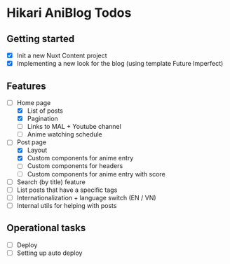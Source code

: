 # Hikari AniBlog Todos

## Getting started
- [x] Init a new Nuxt Content project
- [x] Implementing a new look for the blog (using template Future Imperfect)

## Features
- [ ] Home page
    - [x] List of posts
    - [x] Pagination
    - [ ] Links to MAL + Youtube channel
    - [ ] Anime watching schedule
- [ ] Post page
    - [x] Layout
    - [x] Custom components for anime entry
    - [ ] Custom components for headers
    - [ ] Custom components for anime entry with score
- [ ] Search (by title) feature
- [ ] List posts that have a specific tags
- [ ] Internationalization + language switch (EN / VN)
- [ ] Internal utils for helping with posts

## Operational tasks
- [ ] Deploy
- [ ] Setting up auto deploy